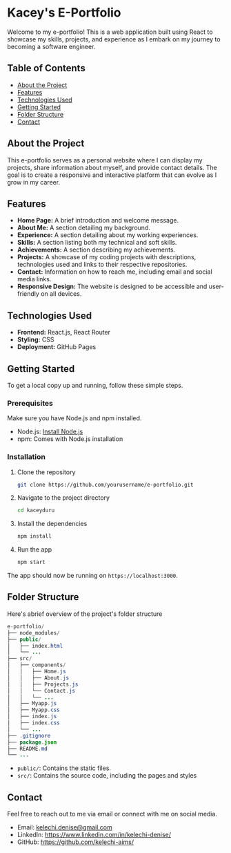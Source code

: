 # Kacey's E-Portfolio

Welcome to my e-portfolio! This is a web application built using React to showcase my skills, projects, and experience as I embark on my journey to becoming a software engineer.

## Table of Contents

- [About the Project](#about-the-project)
- [Features](#features)
- [Technologies Used](#technologies-used)
- [Getting Started](#getting-started)
- [Folder Structure](#folder-structure)
- [Contact](#contact)

## About the Project

This e-portfolio serves as a personal website where I can display my projects, share information about myself, and provide contact details. The goal is to create a responsive and interactive platform that can evolve as I grow in my career.

## Features

- **Home Page:** A brief introduction and welcome message.
- **About Me:** A section detailing my background.
- **Experience:** A section detailing about my working experiences.
- **Skills:** A section listing both my technical and soft skills.
- **Achievements:** A section describing my achievements.
- **Projects:** A showcase of my coding projects with descriptions, technologies used and links to their respective repositories.
- **Contact:** Information on how to reach me, including email and social media links.
- **Responsive Design:** The website is designed to be accessible and user-friendly on all devices.

## Technologies Used

- **Frontend:** React.js, React Router
- **Styling:** CSS
- **Deployment:** GitHub Pages

## Getting Started

To get a local copy up and running, follow these simple steps.

### Prerequisites

Make sure you have Node.js and npm installed.

- Node.js: [Install Node.js](https://nodejs.org/)
- npm: Comes with Node.js installation

### Installation

1. Clone the repository

   ```bash
   git clone https://github.com/yourusername/e-portfolio.git
   ```

2. Navigate to the project directory

   ```bash
   cd kaceyduru
   ```

3. Install the dependencies

   ```bash
   npm install
   ```

4. Run the app

   ```bash
   npm start
   ```

The app should now be running on `https://localhost:3000`.

## Folder Structure

Here's abrief overview of the project's folder structure

```java
e-portfolio/
├── node_modules/
├── public/
│   ├── index.html
│   └── ...
├── src/
│   ├── components/
│   │   ├── Home.js
│   │   ├── About.js
│   │   ├── Projects.js
│   │   └── Contact.js
│   │   └── ...
│   ├── Myapp.js
│   ├── Myapp.css
│   ├── index.js
│   ├── index.css
│   └── ...
├── .gitignore
├── package.json
├── README.md
└── ...
```
- `public/`: Contains the static files.
- `src/`: Contains the source code, including the pages and styles

## Contact

Feel free to reach out to me via email or connect with me on social media.

- Email: kelechi.denise@gmail.com
- LinkedIn: https://www.linkedin.com/in/kelechi-denise/
- GitHub: https://github.com/kelechi-aims/
